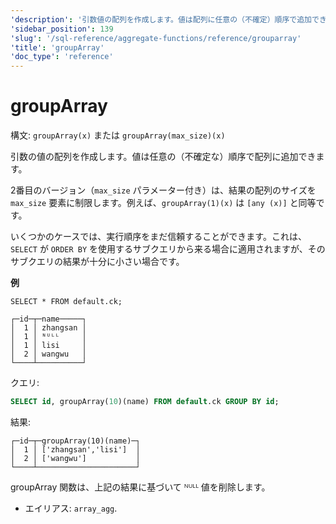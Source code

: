 ```yaml
---
'description': '引数値の配列を作成します。値は配列に任意の（不確定）順序で追加できます。'
'sidebar_position': 139
'slug': '/sql-reference/aggregate-functions/reference/grouparray'
'title': 'groupArray'
'doc_type': 'reference'
---
```



# groupArray

構文: `groupArray(x)` または `groupArray(max_size)(x)`

引数の値の配列を作成します。値は任意の（不確定な）順序で配列に追加できます。

2番目のバージョン（`max_size` パラメーター付き）は、結果の配列のサイズを `max_size` 要素に制限します。例えば、`groupArray(1)(x)` は `[any (x)]` と同等です。

いくつかのケースでは、実行順序をまだ信頼することができます。これは、`SELECT` が `ORDER BY` を使用するサブクエリから来る場合に適用されますが、そのサブクエリの結果が十分に小さい場合です。

**例**

```text
SELECT * FROM default.ck;

┌─id─┬─name─────┐
│  1 │ zhangsan │
│  1 │ ᴺᵁᴸᴸ     │
│  1 │ lisi     │
│  2 │ wangwu   │
└────┴──────────┘

```

クエリ:

```sql
SELECT id, groupArray(10)(name) FROM default.ck GROUP BY id;
```

結果:

```text
┌─id─┬─groupArray(10)(name)─┐
│  1 │ ['zhangsan','lisi']  │
│  2 │ ['wangwu']           │
└────┴──────────────────────┘
```

groupArray 関数は、上記の結果に基づいて ᴺᵁᴸᴸ 値を削除します。

- エイリアス: `array_agg`.
